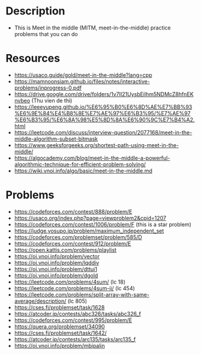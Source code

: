 # Description
- This is Meet in the middle (MITM, meet-in-the-middle) practice problems that you can do  

# Resources
- https://usaco.guide/gold/meet-in-the-middle?lang=cpp
- https://mamnoonsiam.github.io/files/notes/interactive-problems/inprogress-0.pdf
- https://drive.google.com/drive/folders/1v7II21UysbEilhm5NDMcZ8hfnEKnvbeo (Thu vien de thi)
- https://leeeyupeng.github.io/%E6%95%B0%E6%8D%AE%E7%BB%93%E6%9E%84%E4%B8%8E%E7%AE%97%E6%B3%95/%E7%AE%97%E6%B3%95/%E6%8A%98%E5%8D%8A%E6%90%9C%E7%B4%A2.html
- https://leetcode.com/discuss/interview-question/2077168/meet-in-the-middle-algorithm-subset-bitmask
- https://www.geeksforgeeks.org/shortest-path-using-meet-in-the-middle/
- https://algocademy.com/blog/meet-in-the-middle-a-powerful-algorithmic-technique-for-efficient-problem-solving/
- https://wiki.vnoi.info/algo/basic/meet-in-the-middle.md

# Problems
- https://codeforces.com/contest/888/problem/E
- https://usaco.org/index.php?page=viewproblem2&cpid=1207
- https://codeforces.com/contest/1006/problem/F (this is a star problem)
- https://judge.yosupo.jp/problem/maximum_independent_set
- https://codeforces.com/problemset/problem/585/D
- https://codeforces.com/contest/912/problem/E
- https://open.kattis.com/problems/playlist
- https://oj.vnoi.info/problem/vector
- https://oj.vnoi.info/problem/lqddiv
- https://oj.vnoi.info/problem/dttui1
- https://oj.vnoi.info/problem/dgold
- https://leetcode.com/problems/4sum/ (lc 18)
- https://leetcode.com/problems/4sum-ii/ (lc 454)
- https://leetcode.com/problems/split-array-with-same-average/description/ (lc 805)
- https://cses.fi/problemset/task/1628
- https://atcoder.jp/contests/abc326/tasks/abc326_f
- https://codeforces.com/contest/995/problem/E
- https://quera.org/problemset/34090
- https://cses.fi/problemset/task/1642/ 
- https://atcoder.jp/contests/arc135/tasks/arc135_f 
- https://oj.vnoi.info/problem/mbipalin
